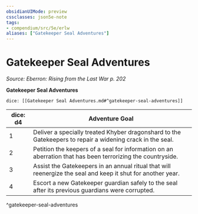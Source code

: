 ```yaml
---
obsidianUIMode: preview
cssclasses: json5e-note
tags:
- compendium/src/5e/erlw
aliases: ["Gatekeeper Seal Adventures"]
---
```

# Gatekeeper Seal Adventures
*Source: Eberron: Rising from the Last War p. 202* 

**Gatekeeper Seal Adventures**

`dice: [[Gatekeeper Seal Adventures.md#^gatekeeper-seal-adventures]]`

| dice: d4 | Adventure Goal |
|----------|----------------|
| 1 | Deliver a specially treated Khyber dragonshard to the Gatekeepers to repair a widening crack in the seal. |
| 2 | Petition the keepers of a seal for information on an aberration that has been terrorizing the countryside. |
| 3 | Assist the Gatekeepers in an annual ritual that will reenergize the seal and keep it shut for another year. |
| 4 | Escort a new Gatekeeper guardian safely to the seal after its previous guardians were corrupted. |
^gatekeeper-seal-adventures